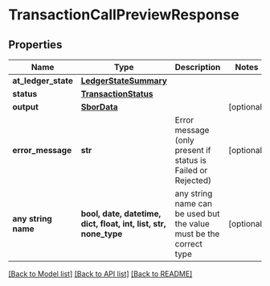 # TransactionCallPreviewResponse


## Properties
Name | Type | Description | Notes
------------ | ------------- | ------------- | -------------
**at_ledger_state** | [**LedgerStateSummary**](LedgerStateSummary.md) |  | 
**status** | [**TransactionStatus**](TransactionStatus.md) |  | 
**output** | [**SborData**](SborData.md) |  | [optional] 
**error_message** | **str** | Error message (only present if status is Failed or Rejected) | [optional] 
**any string name** | **bool, date, datetime, dict, float, int, list, str, none_type** | any string name can be used but the value must be the correct type | [optional]

[[Back to Model list]](../README.md#documentation-for-models) [[Back to API list]](../README.md#documentation-for-api-endpoints) [[Back to README]](../README.md)


